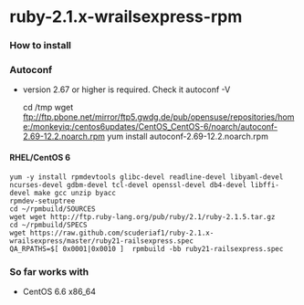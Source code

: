 # ruby-2.1.x-wrailsexpress-rpm

### How to install

### Autoconf 
* version 2.67 or higher is required. Check it autoconf -V 

    cd /tmp
    wget ftp://ftp.pbone.net/mirror/ftp5.gwdg.de/pub/opensuse/repositories/home:/monkeyiq:/centos6updates/CentOS_CentOS-6/noarch/autoconf-2.69-12.2.noarch.rpm
    yum install autoconf-2.69-12.2.noarch.rpm


#### RHEL/CentOS 6

    yum -y install rpmdevtools glibc-devel readline-devel libyaml-devel ncurses-devel gdbm-devel tcl-devel openssl-devel db4-devel libffi-devel make gcc unzip byacc
    rpmdev-setuptree
    cd ~/rpmbuild/SOURCES
    wget wget http://ftp.ruby-lang.org/pub/ruby/2.1/ruby-2.1.5.tar.gz
    cd ~/rpmbuild/SPECS
    wget https://raw.github.com/scuderiaf1/ruby-2.1.x-wrailsexpress/master/ruby21-railsexpress.spec
    QA_RPATHS=$[ 0x0001|0x0010 ]  rpmbuild -bb ruby21-railsexpress.spec


### So far works with


* CentOS 6.6 x86_64
